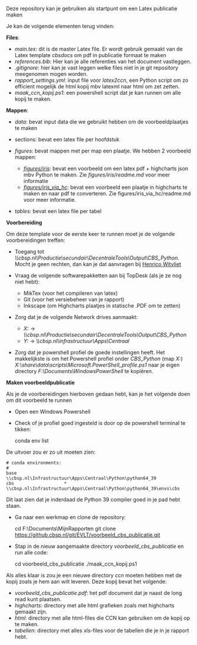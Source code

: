 Deze repository kan je gebruiken als startpunt om een Latex publicatie maken

Je kan de volgende elementen terug vinden:

**Files**:

* *main.tex*:  dit is de master Latex file. Er wordt gebruik gemaakt van de Latex template 
  *cbsdocs* om pdf in publicatie formaat te maken 
* *references.bib*: Hier kan je alle referenties van het document vastleggen.
* *.gitignore*: hier kan je vast leggen welke files niet in je git repository meegenomen mogen 
  worden.
* *rapport_settings.yml*: input file voor *latex2ccn*, een Python script om zo efficient mogelijk
  de html kopij mbv latexml naar html om zet zetten.
* *maak_ccn_kopij.ps1*: een powershell script dat je kan runnen om alle kopij te maken.


**Mappen**:

* *data*: bevat input data die we gebruikt hebben om de voorbeeldplaatjes te maken 
* sections: bevat een latex file per hoofdstuk
* *figures*: bevat mappen met per map een plaatje. We hebben 2 voorbeeld mappen:
  
  * [*figures/iris*](https://github.cbsp.nl/EVLT/voorbeeld_cbs_publicatie/blob/master/figures/iris/readme.md): bevat een voorbeeld om een latex pdf + highcharts json mbv Python te maken. 
    Zie *figures/iris/readme.md* voor meer informatie
  * [*figures/iris_via_hc*](https://github.cbsp.nl/EVLT/voorbeeld_cbs_publicatie/blob/master/figures/iris_via_hc/readme.md): bevat een voorbeeld een plaatje in highcharts te maken en naar pdf te 
    converteren. Zie figures/iris_via_hc/readme.md voor meer informatie.
  
* *tables*: bevat een latex file per tabel


**Voorbereiding**

Om deze template voor de eerste keer te runnen moet je de volgende voorbereidingen treffen:

* Toegang tot *\\\\cbsp.nl\Productie\secundair\DecentraleTools\Output\CBS_Python*. Mocht je geen 
  rechten, dan kan je dat aanvragen bij [Henrico Witvliet](mailto:h.witvliet@cbs.nl)
* Vraag de volgende softwarepakketten aan bij TopDesk (als je ze nog niet hebt):
  
  - MikTex (voor het compileren van latex)
  - Git (voor het versiebeheer van je rapport)
  - Inkscape (om Highcharts plaatjes in statische .PDF om te zetten)
* Zorg dat je de volgende Network drives aanmaakt: 
  - *X:* &rarr; *\\\\cbsp.nl\Productie\secundair\DecentraleTools\Output\CBS_Python*
  - *Y:* &rarr; *\\\\cbsp.nl\infrastructuur\Apps\Centraal*
* Zorg dat je powershell profiel de goede instellingen heeft. Het makkelijkste is om het Powershell
  profiel onder *CBS_Python* (map *X:*) 
  *X:\share\data\scripts\Microsoft.PowerShell_profile.ps1* naar je 
  eigen directory *F:\Documents\WindowsPowerShell* te kopiëren.
 

**Maken voorbeeldpublicatie**

Als je de voorbereidingen hierboven gedaan hebt, kan je het volgende doen om dit voorbeeld 
te runnen

  * Open een Windows Powershell
  * Check of je profiel goed ingesteld is door op de powershell terminal te tikken:


    conda env list


  De uitvoer zou er zo uit moeten zien:


    # conda environments:
    #
    base                     \\cbsp.nl\Infrastructuur\Apps\Centraal\Python\python64_39
    cbs                   *  \\cbsp.nl\Infrastructuur\Apps\Centraal\Python\python64_39\envs\cbs

  Dit laat zien dat je inderdaad de Python 39 compiler goed in je pad hebt staan.

  * Ga naar een werkmap en clone de repository:


    cd F:\Documents\MijnRapporten
    git clone https://github.cbsp.nl/git/EVLT/voorbeeld_cbs_publicatie.git

  * Stap in de nieuw aangemaakte directory *voorbeeld_cbs_publicatie* en run alle code:


    cd voorbeeld_cbs_publicatie
    ./maak_ccn_kopij.ps1

Als alles klaar is zou je een nieuwe directory *ccn* moeten hebben met de kopij zoals je hem aan 
wilt leveren.  Deze kopij bevat het volgende:

* *voorbeeld_cbs_publicatie.pdf*: het pdf document dat je naast de long read kunt plaatsen.
* *highcharts*: directory met alle html grafieken zoals met highcharts gemaakt zijn.
* *html*: directory met alle html-files die CCN kan gebruiken om de kopij op te maken.
* *tabellen*: directory met alles xls-files voor de tabellen die je in je rapport hebt.
